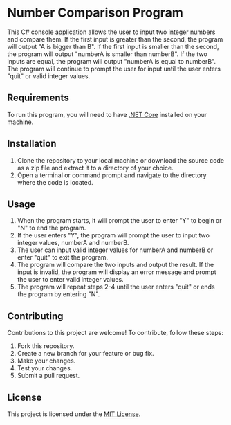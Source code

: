 # Number Comparison Program

This C# console application allows the user to input two integer numbers and compare them. If the first input is greater than the second, the program will output "A is bigger than B". If the first input is smaller than the second, the program will output "numberA is smaller than numberB". If the two inputs are equal, the program will output "numberA is equal to numberB". The program will continue to prompt the user for input until the user enters "quit" or valid integer values.

## Requirements

To run this program, you will need to have [.NET Core](https://dotnet.microsoft.com/download) installed on your machine.

## Installation

1. Clone the repository to your local machine or download the source code as a zip file and extract it to a directory of your choice.
2. Open a terminal or command prompt and navigate to the directory where the code is located.

## Usage

1. When the program starts, it will prompt the user to enter "Y" to begin or "N" to end the program.
2. If the user enters "Y", the program will prompt the user to input two integer values, numberA and numberB.
3. The user can input valid integer values for numberA and numberB or enter "quit" to exit the program.
4. The program will compare the two inputs and output the result. If the input is invalid, the program will display an error message and prompt the user to enter valid integer values.
5. The program will repeat steps 2-4 until the user enters "quit" or ends the program by entering "N".

## Contributing

Contributions to this project are welcome! To contribute, follow these steps:

1. Fork this repository.
2. Create a new branch for your feature or bug fix.
3. Make your changes.
4. Test your changes.
5. Submit a pull request.

## License

This project is licensed under the [MIT License](https://github.com/Hubetlo/main/blob/master/LICENSE).
